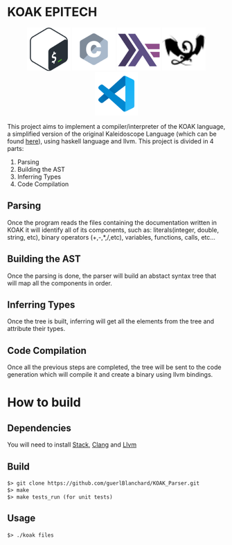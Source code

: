 # KOAK EPITECH

<p align="center">
  <img 
    width="100"
    height="100"
    src="logos/bash.svg"
  >
    <img 
    width="100"
    height="100"
    src="logos/c.svg"
  >
    <img 
    width="100"
    height="100"
    src="logos/haskell.svg"
  >
    <img 
    width="100"
    height="100"
    src="logos/llvm.svg"
  >
    <img 
    width="100"
    height="100"
    src="logos/vscode.svg"
  >
</p>

This project aims to implement a compiler/interpreter of the KOAK language, a simplified version of the original Kaleidoscope Language (which can be found [here](https://llvm.org/docs/tutorial/LangImpl01.html)), using haskell language and llvm.
This project is divided in 4 parts:
1. Parsing
2. Building the AST
3. Inferring Types
4. Code Compilation

## Parsing

Once the program reads the files containing the documentation written in KOAK it will identify all of its components, such as: literals(integer, double, string, etc), binary operators (+,-,*,/,etc), variables, functions, calls, etc...

## Building the AST

Once the parsing is done, the parser will build an abstact syntax tree that will map all the components in order.

## Inferring Types

Once the tree is built, inferring will get all the elements from the tree and attribute their types.

## Code Compilation

Once all the previous steps are completed, the tree will be sent to the code generation which will compile it and create a binary using llvm bindings.

# How to build

## Dependencies

You will need to install [Stack](https://docs.haskellstack.org/en/stable/README/), [Clang](https://clang.llvm.org/get_started.html) and [Llvm](https://releases.llvm.org/download.html)

## Build

```
$> git clone https://github.com/guerlBlanchard/KOAK_Parser.git
$> make
$> make tests_run (for unit tests)
```

## Usage

```
$> ./koak files
```